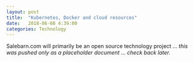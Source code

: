 ```yaml
---
layout: post
title:  "Kubernetes, Docker and cloud resources"
date:   2018-06-08 4:39:00
categories: Technology
---
```


Salebarn.com will primarily be an open source technology project ... *this was pushed only as a placeholder document ... check back later.*
